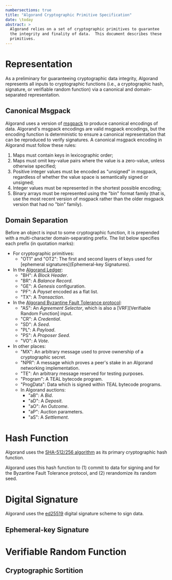 ```yaml
---
numbersections: true
title: "Algorand Cryptographic Primitive Specification"
date: \today
abstract: >
  Algorand relies on a set of cryptographic primitives to guarantee
  the integrity and finality of data.  This document describes these
  primitives.
---
```



Representation
==============

As a preliminary for guaranteeing cryptographic data integrity,
Algorand represents all inputs to cryptographic functions (i.e., a
cryptographic hash, signature, or verifiable random function) via a
canonical and domain-separated representation.


Canonical Msgpack
-----------------

Algorand uses a version of [msgpack][msgpack] to produce canonical
encodings of data.  Algorand's msgpack encodings are valid msgpack
encodings, but the encoding function is deterministic to ensure a
canonical representation that can be reproduced to verify signatures.
A canonical msgpack encoding in Algorand must follow these rules:

 1. Maps must contain keys in lexicographic order;
 2. Maps must omit key-value pairs where the value is a zero-value,
    unless otherwise specified;
 3. Positive integer values must be encoded as "unsigned" in msgpack,
    regardless of whether the value space is semantically signed or
    unsigned;
 4. Integer values must be represented in the shortest possible
    encoding;
 5. Binary arrays must be represented using the "bin" format family
    (that is, use the most recent version of msgpack rather than the
    older msgpack version that had no "bin" family).


Domain Separation
-----------------

Before an object is input to some cryptographic function, it is
prepended with a multi-character domain-separating prefix.  The list
below specifies each prefix (in quotation marks):

 - For cryptographic primitives:
    - "OT1" and "OT2": The first and second layers of keys used for
      [ephemeral signatures](Ephemeral-key Signatures).
 - In the [Algorand Ledger][ledger-spec]:
    - "BH": A _Block Header_.
    - "BR": A _Balance Record_.
    - "GE": A _Genesis_ configuration.
    - "PF": A _Payset_ encoded as a flat list.
    - "TX": A _Transaction_.
 - In the [Algorand Byzantine Fault Tolerance protocol][abft-spec]:
    - "AS": An _Agreement Selector_, which is also a [VRF][Verifiable
      Random Function] input.
    - "CR": A _Credential_.
    - "SD": A _Seed_.
    - "PL": A _Payload_.
    - "PS": A _Proposer Seed_.
    - "VO": A _Vote_.
 - In other places:
    - "MX": An arbitrary message used to prove ownership of a
      cryptographic secret.
    - "NPR": A message which proves a peer's stake in an Algorand
      networking implementation.
    - "TE": An arbitrary message reserved for testing purposes.
    - "Program": A TEAL bytecode program.
    - "ProgData": Data which is signed within TEAL bytecode programs.
    - In Algorand auctions:
       - "aB": A _Bid_.
       - "aD": A _Deposit_.
       - "aO": An _Outcome_.
       - "aP": Auction parameters.
       - "aS": A _Settlement_.


Hash Function
=============

Algorand uses the [SHA-512/256 algorithm][sha] as its primary
cryptographic hash function.

Algorand uses this hash function to (1) commit to data for signing and
for the Byzantine Fault Tolerance protocol, and (2) rerandomize its
random seed.


Digital Signature
=================

Algorand uses the [ed25519][ed25519] digital signature scheme to sign
data.


Ephemeral-key Signature
-----------------------



Verifiable Random Function
==========================


Cryptographic Sortition
-----------------------


[ledger-spec]: https://github.com/algorand/spec/ledger.md
[abft-spec]: https://github.com/algorand/spec/abft.md

[sha]: TODO-sha
[ed25519]: TODO-ed25519
[msgpack]: TODO-msgpack
